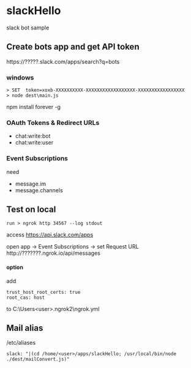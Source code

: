 # slackHello
slack bot sample

## Create bots app and get API token
https://?????.slack.com/apps/search?q=bots

### windows
```
> SET  token=xoxb-XXXXXXXXXX-XXXXXXXXXXXXXXXXXX-XXXXXXXXXXXXXXXXX
> node dest\main.js
```

npm install forever -g

### OAuth Tokens & Redirect URLs
- chat:write:bot
- chat:write:user

### Event Subscriptions
need
- message.im
- message.channels

## Test on local
```
run > ngrok http 34567 --log stdout
```
access https://api.slack.com/apps

open app -> Event Subscriptions -> set Request URL http://???????.ngrok.io/api/messages


#### option
add
```
trust_host_root_certs: true
root_cas: host
```
to C:\Users\<user>\.ngrok2\ngrok.yml

## Mail alias
/etc/aliases

```
slack: "|(cd /home/<user>/apps/slackHello; /usr/local/bin/node ./dest/mailConvert.js)"
```